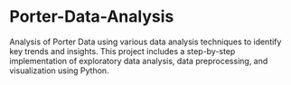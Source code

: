 # Porter-Data-Analysis
Analysis of Porter Data using various data analysis techniques to identify key trends and insights. This project includes a step-by-step implementation of exploratory data analysis, data preprocessing, and visualization using Python.
